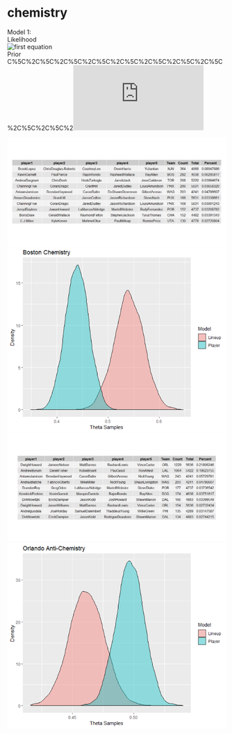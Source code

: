 # chemistry
Model 1:<br/>
Likelihood<br/>
![first equation](https://latex.codecogs.com/gif.latex?C%5C%2C%5C%2C%5C%2C%5C%2C%5C%2C%5C%2C%5C%2C%5C%2C%5C%2C%5C%2%7By_j%20%24%5Csim%24%20%28%5Ctheta_i%20%29%5C%2C%5C%2C%5C%2C%5C%2C%5C%2C%5C%2C%5C%2C%5C%2C%5C%2C%5C%2C%5C%2C%5C%2C%5C%2C%5C%2C%5C%2C%5C%2C%5C%2C%5C%2C%5C%2C%5C%2C%5C%2C%5C%2C%5C%2C%5C%2C%5C%2C%5C%2C%5C%2C%5C%2C%5C%2C%5C%2C%5C%2C%5C%2C%5C%2C%5C%2C%5C%2C%5C%2C%5C%2C%5C%2C%5C%2C%5C%2C%5C%2C%5C%2C%5C%2C%5C%2C%5C%2C%5C%2C%5C%2C%5C%2C%5C%2C%5C%2C%5C%2C%5C%2C%5C%2C%5C%2C%5C%2C%5C%2C%5C%2C%5C%2C%5C%2C%5C%2C%5C%2C%5C%2C%5C%2C%5C%2C%5C%2C%5C%2C%5C%2C%5C%2C%5C%2C%5C%2C%5C%2C%5C%2C%5C%2C%5C%2C%5C%2C%5C%2C%5C%2C%5C%2C%5C%2C%5C%2C%5C%2C%5C%2C%20j%3D1%2C...%2Cm%2Ci%3D1%2C...%2Cn%7D)<br/>
Prior
C%5C%2C%5C%2C%5C%2C%5C%2C%5C%2C%5C%2C%5C%2C%5C%2C%5C%2C%5C%2![first equation](https://latex.codecogs.com/gif.latex?%7B%5Ctheta_i%20%24%5Csim%24%20Beta%281%2C1%29%20%5C%2C%5C%2C%5C%2C%5C%2C%5C%2C%5C%2C%5C%2C%5C%2C%5C%2C%5C%2C%5C%2C%5C%2C%5C%2C%5C%2C%5C%2C%5C%2C%5C%2C%5C%2C%5C%2C%5C%2C%5C%2C%5C%2C%5C%2C%5C%2C%5C%2C%5C%2C%5C%2C%5C%2C%5C%2C%5C%2C%5C%2C%5C%2C%5C%2C%5C%2C%5C%2C%5C%2C%5C%2C%5C%2C%5C%2C%5C%2C%5C%2C%5C%2C%5C%2C%5C%2C%5C%2C%5C%2C%5C%2C%5C%2C%5C%2C%5C%2C%5C%2C%5C%2C%5C%2C%5C%2C%5C%2C%5C%2C%5C%2C%5C%2C%5C%2C%5C%2C%5C%2C%5C%2C%5C%2C%5C%2C%5C%2C%5C%2C%5C%2C%20i%3D1%2C...%2Cn%7D)

![alt text](https://github.com/jamesyh/chemistry/blob/master/images/chemistry-index.png)
![alt text](https://github.com/jamesyh/chemistry/blob/master/images/boston-chemistry.png)
![alt text](https://github.com/jamesyh/chemistry/blob/master/images/anti-chemistry-index.png)
![alt text](https://github.com/jamesyh/chemistry/blob/master/images/orlando-anti-chemistry.png)

